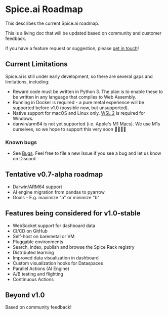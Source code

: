 # Spice.ai Roadmap

This describes the current Spice.ai roadmap.

This is a living doc that will be updated based on community and customer feedback.

If you have a feature request or suggestion, please [get in touch](https://github.com/spiceai/spiceai#community)!

## Current Limitations

Spice.ai is still under early development, so there are several gaps and limitations, including:

- Reward code must be written in Python 3. The plan is to enable these to be written in any language that compiles to Web Assembly.
- Running in Docker is required - a pure metal experience will be supported before v1.0 (possible now, but unsupported).
- Native support for macOS and Linux only. [WSL 2](https://docs.microsoft.com/en-us/windows/wsl/install-win10) is required for Windows.
- darwin/arm64 is not yet supported (i.e. Apple's M1 Macs). We use M1s ourselves, so we hope to support this very soon 👨‍💻👩‍💻

### Known bugs

- See [Bugs](https://github.com/spiceai/spiceai/labels/bug). Feel free to file a new Issue if you see a bug and let us know on Discord.

## Tentative v0.7-alpha roadmap

- Darwin/ARM64 support
- AI engine migration from pandas to pyarrow
- Goals - E.g. maximize "a" or minimize "b"

## Features being considered for v1.0-stable

- WebSocket support for dashboard data
- CI/CD on GitHub
- Self-host on baremetal or VM
- Pluggable environments
- Search, index, publish and browse the Spice Rack registry
- Distributed learning
- Improved data visualization in dashboard
- Custom visualization hooks for Dataspaces
- Parallel Actions (AI Engine)
- A/B testing and flighting
- Continuous Actions

## Beyond v1.0

Based on community feedback!
